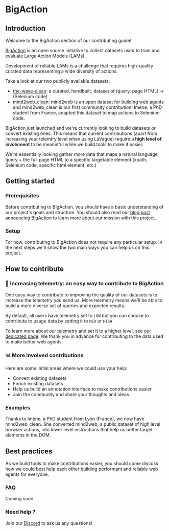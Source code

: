 # BigAction
## Introduction
Welcome to the BigAction section of our contributing guide!

[BigAction](https://huggingface.co/BigAction) is an open source initiative to collect datasets used to train and evaluate Large Action Models (LAMs).

Development of reliable LAMs is a challenge that requires high-quality curated data representing a wide diversity of actions.

Take a look at our two publicly available datasets: 

- [the-wave-clean](https://huggingface.co/datasets/BigAction/the-wave-clean): a curated, handbuilt, dataset of (query, page HTML) -> (Selenium code)  
- [mind2web_clean](https://huggingface.co/datasets/BigAction/mind2web_clean): mind2web is an open dataset for building web agents and mind2web_clean is our first community contribution! Imène, a PhD student from France, adapted this dataset to map actions to Selenium code. 

BigAction just launched and we're currently looking to build datasets or convert existing ones. This means that current contributions (apart from increasing your telemtry level when using LaVague) require a **high level of involvment** to be meaninful while we build tools to make it easier.

We're essentially looking gather more data that maps a natural language query + the full page HTML to a specific targetable element (xpath, Selenium code, specific html element, etc.)

## Getting started
### Prerequisites
Before contributing to BigAction, you should have a basic understanding of our project's goals and structure. You should also read our [blog post announcing BigAction](https://blog.lavague.ai/announcing-bigaction/) to learn more about our mission with this project. 

### Setup
For now, contributing to BigAction does not require any particular setup. In the next steps we'll show the two main ways you can help us on this project. 

## How to contribute
### 📐 Increasing telemetry: an easy way to contribute to BigAction
One easy way to contribute to improving the quality of our datasets is to increase the telemetry you send us. More telemetry means we'll be able to build a more diverse set of queries and expected results. 

By default, all users have telemetry set to ```LOW``` but you can choose to contribute to usage data by setting it to ```MED``` or ```HIGH```

To learn more about our telemetry and set it to a higher level, see [our dedicated page](../advanced/telemetry.md). We thank you in advance for contributing to the data used to make better web agents. 

### 📊 More involved contributions
Here are some initial areas where we could use your help:

- Convert existing datasets
- Enrich existing datasets
- Help us build an annotation interface to make contributions easier
- Join the community and share your thoughts and ideas 


### Examples
Thanks to Imène, a PhD student from Lyon (France), we now have mind2web_clean. She converted mind2web, a public dataset of high level browser actions, into lower level instructions that help us better target elements in the DOM. 

## Best practices
As we build tools to make contributions easier, you should come discuss how we could best help each other building performant and reliable web agents for everyone. 

### FAQ
Coming soon.

### Need help ?
Join our [Discord](https://discord.gg/invite/SDxn9KpqX9) to ask us any questions!


